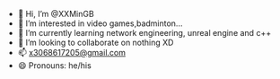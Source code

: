 - 👋 Hi, I’m @XXMinGB
- 👀 I’m interested in video games,badminton...
- 🌱 I’m currently learning network engineering, unreal engine and c++
- 💞️ I’m looking to collaborate on nothing XD
- 📫 x3068617205@gmail.com
- 😄 Pronouns: he/his

<!---
XXMinGB/XXMinGB is a ✨ special ✨ repository because its `README.md` (this file) appears on your GitHub profile.
You can click the Preview link to take a look at your changes.
--->
